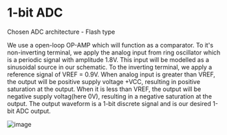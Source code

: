 # 1-bit ADC
Chosen ADC architecture - Flash type  

We use a open-loop OP-AMP which will function as a comparator. To it's non-inverting terminal, we apply the analog input from ring oscillator which is a periodic signal with amplitude 1.8V. This input will be modelled as a sinusoidal source in our schematic. To the inverting terminal, we apply a reference signal of VREF = 0.9V. When analog input is greater than VREF, the output will be positive supply voltage +VCC, resulting in positive saturation at the output. When it is less than VREF, the output will be negative supply voltag(here 0V), resulting in a negative saturation at the output. The output waveform is a 1-bit discrete signal and is our desired 1-bit ADC output.

![image](https://user-images.githubusercontent.com/50217106/225019619-bba993b7-fbaa-42ed-9f48-c6261769e793.png)
